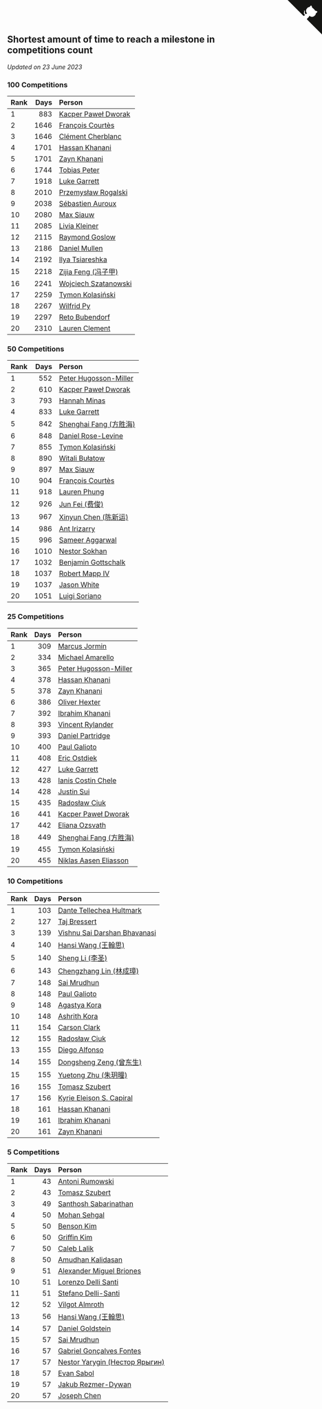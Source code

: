 ## Shortest amount of time to reach a milestone in competitions count

*Updated on 23 June 2023*


### 100 Competitions

| Rank | Days | Person |
| :--- | ---: | :--- |
| 1 | 883 | [Kacper Paweł Dworak](https://www.worldcubeassociation.org/persons/2020DWOR01) |
| 2 | 1646 | [François Courtès](https://www.worldcubeassociation.org/persons/2008COUR01) |
| 3 | 1646 | [Clément Cherblanc](https://www.worldcubeassociation.org/persons/2014CHER05) |
| 4 | 1701 | [Hassan Khanani](https://www.worldcubeassociation.org/persons/2018KHAN26) |
| 5 | 1701 | [Zayn Khanani](https://www.worldcubeassociation.org/persons/2018KHAN28) |
| 6 | 1744 | [Tobias Peter](https://www.worldcubeassociation.org/persons/2014PETE03) |
| 7 | 1918 | [Luke Garrett](https://www.worldcubeassociation.org/persons/2017GARR05) |
| 8 | 2010 | [Przemysław Rogalski](https://www.worldcubeassociation.org/persons/2013ROGA02) |
| 9 | 2038 | [Sébastien Auroux](https://www.worldcubeassociation.org/persons/2008AURO01) |
| 10 | 2080 | [Max Siauw](https://www.worldcubeassociation.org/persons/2017SIAU02) |
| 11 | 2085 | [Livia Kleiner](https://www.worldcubeassociation.org/persons/2013KLEI03) |
| 12 | 2115 | [Raymond Goslow](https://www.worldcubeassociation.org/persons/2014GOSL01) |
| 13 | 2186 | [Daniel Mullen](https://www.worldcubeassociation.org/persons/2016MULL04) |
| 14 | 2192 | [Ilya Tsiareshka](https://www.worldcubeassociation.org/persons/2012TERE01) |
| 15 | 2218 | [Zijia Feng (冯子甲)](https://www.worldcubeassociation.org/persons/2013FENG02) |
| 16 | 2241 | [Wojciech Szatanowski](https://www.worldcubeassociation.org/persons/2011SZAT01) |
| 17 | 2259 | [Tymon Kolasiński](https://www.worldcubeassociation.org/persons/2016KOLA02) |
| 18 | 2267 | [Wilfrid Py](https://www.worldcubeassociation.org/persons/2016PYWI01) |
| 19 | 2297 | [Reto Bubendorf](https://www.worldcubeassociation.org/persons/2012BUBE01) |
| 20 | 2310 | [Lauren Clement](https://www.worldcubeassociation.org/persons/2013KLEM01) |

### 50 Competitions

| Rank | Days | Person |
| :--- | ---: | :--- |
| 1 | 552 | [Peter Hugosson-Miller](https://www.worldcubeassociation.org/persons/2021HUGO01) |
| 2 | 610 | [Kacper Paweł Dworak](https://www.worldcubeassociation.org/persons/2020DWOR01) |
| 3 | 793 | [Hannah Minas](https://www.worldcubeassociation.org/persons/2017MINA04) |
| 4 | 833 | [Luke Garrett](https://www.worldcubeassociation.org/persons/2017GARR05) |
| 5 | 842 | [Shenghai Fang (方胜海)](https://www.worldcubeassociation.org/persons/2016FANG01) |
| 6 | 848 | [Daniel Rose-Levine](https://www.worldcubeassociation.org/persons/2015ROSE01) |
| 7 | 855 | [Tymon Kolasiński](https://www.worldcubeassociation.org/persons/2016KOLA02) |
| 8 | 890 | [Witali Bułatow](https://www.worldcubeassociation.org/persons/2015BUAT01) |
| 9 | 897 | [Max Siauw](https://www.worldcubeassociation.org/persons/2017SIAU02) |
| 10 | 904 | [François Courtès](https://www.worldcubeassociation.org/persons/2008COUR01) |
| 11 | 918 | [Lauren Phung](https://www.worldcubeassociation.org/persons/2016PHUN02) |
| 12 | 926 | [Jun Fei (费俊)](https://www.worldcubeassociation.org/persons/2016FEIJ02) |
| 13 | 967 | [Xinyun Chen (陈新运)](https://www.worldcubeassociation.org/persons/2017CHEN36) |
| 14 | 986 | [Ant Irizarry](https://www.worldcubeassociation.org/persons/2016IRIZ02) |
| 15 | 996 | [Sameer Aggarwal](https://www.worldcubeassociation.org/persons/2017AGGA01) |
| 16 | 1010 | [Nestor Sokhan](https://www.worldcubeassociation.org/persons/2016SOKH01) |
| 17 | 1032 | [Benjamin Gottschalk](https://www.worldcubeassociation.org/persons/2016GOTT01) |
| 18 | 1037 | [Robert Mapp IV](https://www.worldcubeassociation.org/persons/2016IVRO01) |
| 19 | 1037 | [Jason White](https://www.worldcubeassociation.org/persons/2016WHIT16) |
| 20 | 1051 | [Luigi Soriano](https://www.worldcubeassociation.org/persons/2016SORI04) |

### 25 Competitions

| Rank | Days | Person |
| :--- | ---: | :--- |
| 1 | 309 | [Marcus Jormin](https://www.worldcubeassociation.org/persons/2022JORM01) |
| 2 | 334 | [Michael Amarello](https://www.worldcubeassociation.org/persons/2022AMAR09) |
| 3 | 365 | [Peter Hugosson-Miller](https://www.worldcubeassociation.org/persons/2021HUGO01) |
| 4 | 378 | [Hassan Khanani](https://www.worldcubeassociation.org/persons/2018KHAN26) |
| 5 | 378 | [Zayn Khanani](https://www.worldcubeassociation.org/persons/2018KHAN28) |
| 6 | 386 | [Oliver Hexter](https://www.worldcubeassociation.org/persons/2022HEXT01) |
| 7 | 392 | [Ibrahim Khanani](https://www.worldcubeassociation.org/persons/2018KHAN27) |
| 8 | 393 | [Vincent Rylander](https://www.worldcubeassociation.org/persons/2022RYLA01) |
| 9 | 393 | [Daniel Partridge](https://www.worldcubeassociation.org/persons/2022PART02) |
| 10 | 400 | [Paul Galioto](https://www.worldcubeassociation.org/persons/2018GALI12) |
| 11 | 408 | [Eric Ostdiek](https://www.worldcubeassociation.org/persons/2022OSTD01) |
| 12 | 427 | [Luke Garrett](https://www.worldcubeassociation.org/persons/2017GARR05) |
| 13 | 428 | [Ianis Costin Chele](https://www.worldcubeassociation.org/persons/2021CHEL01) |
| 14 | 428 | [Justin Sui](https://www.worldcubeassociation.org/persons/2022SUIJ01) |
| 15 | 435 | [Radosław Ciuk](https://www.worldcubeassociation.org/persons/2013CIUK01) |
| 16 | 441 | [Kacper Paweł Dworak](https://www.worldcubeassociation.org/persons/2020DWOR01) |
| 17 | 442 | [Eliana Ozsvath](https://www.worldcubeassociation.org/persons/2022OZSV01) |
| 18 | 449 | [Shenghai Fang (方胜海)](https://www.worldcubeassociation.org/persons/2016FANG01) |
| 19 | 455 | [Tymon Kolasiński](https://www.worldcubeassociation.org/persons/2016KOLA02) |
| 20 | 455 | [Niklas Aasen Eliasson](https://www.worldcubeassociation.org/persons/2021ELIA01) |

### 10 Competitions

| Rank | Days | Person |
| :--- | ---: | :--- |
| 1 | 103 | [Dante Tellechea Hultmark](https://www.worldcubeassociation.org/persons/2023HULT01) |
| 2 | 127 | [Taj Bressert](https://www.worldcubeassociation.org/persons/2023BRES01) |
| 3 | 139 | [Vishnu Sai Darshan Bhavanasi](https://www.worldcubeassociation.org/persons/2022BHAV01) |
| 4 | 140 | [Hansi Wang (王翰思)](https://www.worldcubeassociation.org/persons/2020WANG19) |
| 5 | 140 | [Sheng Li (李圣)](https://www.worldcubeassociation.org/persons/2020LISH02) |
| 6 | 143 | [Chengzhang Lin (林成璋)](https://www.worldcubeassociation.org/persons/2013LINC02) |
| 7 | 148 | [Sai Mrudhun](https://www.worldcubeassociation.org/persons/2017MRUD01) |
| 8 | 148 | [Paul Galioto](https://www.worldcubeassociation.org/persons/2018GALI12) |
| 9 | 148 | [Agastya Kora](https://www.worldcubeassociation.org/persons/2023KORA01) |
| 10 | 148 | [Ashrith Kora](https://www.worldcubeassociation.org/persons/2023KORA02) |
| 11 | 154 | [Carson Clark](https://www.worldcubeassociation.org/persons/2023CLAR02) |
| 12 | 155 | [Radosław Ciuk](https://www.worldcubeassociation.org/persons/2013CIUK01) |
| 13 | 155 | [Diego Alfonso](https://www.worldcubeassociation.org/persons/2018ALFO01) |
| 14 | 155 | [Dongsheng Zeng (曾东生)](https://www.worldcubeassociation.org/persons/2020ZENG03) |
| 15 | 155 | [Yuetong Zhu (朱玥曈)](https://www.worldcubeassociation.org/persons/2020ZHUY01) |
| 16 | 155 | [Tomasz Szubert](https://www.worldcubeassociation.org/persons/2022SZUB02) |
| 17 | 156 | [Kyrie Eleison S. Capiral](https://www.worldcubeassociation.org/persons/2022CAPI02) |
| 18 | 161 | [Hassan Khanani](https://www.worldcubeassociation.org/persons/2018KHAN26) |
| 19 | 161 | [Ibrahim Khanani](https://www.worldcubeassociation.org/persons/2018KHAN27) |
| 20 | 161 | [Zayn Khanani](https://www.worldcubeassociation.org/persons/2018KHAN28) |

### 5 Competitions

| Rank | Days | Person |
| :--- | ---: | :--- |
| 1 | 43 | [Antoni Rumowski](https://www.worldcubeassociation.org/persons/2014RUMO01) |
| 2 | 43 | [Tomasz Szubert](https://www.worldcubeassociation.org/persons/2022SZUB02) |
| 3 | 49 | [Santhosh Sabarinathan](https://www.worldcubeassociation.org/persons/2018SABA02) |
| 4 | 50 | [Mohan Sehgal](https://www.worldcubeassociation.org/persons/2023SEHG01) |
| 5 | 50 | [Benson Kim](https://www.worldcubeassociation.org/persons/2023KIMB02) |
| 6 | 50 | [Griffin Kim](https://www.worldcubeassociation.org/persons/2023KIMG01) |
| 7 | 50 | [Caleb Lalik](https://www.worldcubeassociation.org/persons/2023LALI01) |
| 8 | 50 | [Amudhan Kalidasan](https://www.worldcubeassociation.org/persons/2023KALI04) |
| 9 | 51 | [Alexander Miguel Briones](https://www.worldcubeassociation.org/persons/2023BRIO01) |
| 10 | 51 | [Lorenzo Delli Santi](https://www.worldcubeassociation.org/persons/2023SANT28) |
| 11 | 51 | [Stefano Delli-Santi](https://www.worldcubeassociation.org/persons/2023DELL02) |
| 12 | 52 | [Vilgot Almroth](https://www.worldcubeassociation.org/persons/2023ALMR01) |
| 13 | 56 | [Hansi Wang (王翰思)](https://www.worldcubeassociation.org/persons/2020WANG19) |
| 14 | 57 | [Daniel Goldstein](https://www.worldcubeassociation.org/persons/2017GOLD01) |
| 15 | 57 | [Sai Mrudhun](https://www.worldcubeassociation.org/persons/2017MRUD01) |
| 16 | 57 | [Gabriel Gonçalves Fontes](https://www.worldcubeassociation.org/persons/2018FONT04) |
| 17 | 57 | [Nestor Yarygin (Нестор Ярыгин)](https://www.worldcubeassociation.org/persons/2019YARY01) |
| 18 | 57 | [Evan Sabol](https://www.worldcubeassociation.org/persons/2019SABO02) |
| 19 | 57 | [Jakub Rezmer-Dywan](https://www.worldcubeassociation.org/persons/2022REZM01) |
| 20 | 57 | [Joseph Chen](https://www.worldcubeassociation.org/persons/2022CHEN16) |


<a href="https://github.com/JustinTimeCuber/wca_statistics" class="github-corner" aria-label="View source on Github"><svg width="80" height="80" viewBox="0 0 250 250" style="fill:#151513; color:#fff; position: absolute; top: 0; border: 0; right: 0;" aria-hidden="true"><path d="M0,0 L115,115 L130,115 L142,142 L250,250 L250,0 Z"></path><path d="M128.3,109.0 C113.8,99.7 119.0,89.6 119.0,89.6 C122.0,82.7 120.5,78.6 120.5,78.6 C119.2,72.0 123.4,76.3 123.4,76.3 C127.3,80.9 125.5,87.3 125.5,87.3 C122.9,97.6 130.6,101.9 134.4,103.2" fill="currentColor" style="transform-origin: 130px 106px;" class="octo-arm"></path><path d="M115.0,115.0 C114.9,115.1 118.7,116.5 119.8,115.4 L133.7,101.6 C136.9,99.2 139.9,98.4 142.2,98.6 C133.8,88.0 127.5,74.4 143.8,58.0 C148.5,53.4 154.0,51.2 159.7,51.0 C160.3,49.4 163.2,43.6 171.4,40.1 C171.4,40.1 176.1,42.5 178.8,56.2 C183.1,58.6 187.2,61.8 190.9,65.4 C194.5,69.0 197.7,73.2 200.1,77.6 C213.8,80.2 216.3,84.9 216.3,84.9 C212.7,93.1 206.9,96.0 205.4,96.6 C205.1,102.4 203.0,107.8 198.3,112.5 C181.9,128.9 168.3,122.5 157.7,114.1 C157.9,116.9 156.7,120.9 152.7,124.9 L141.0,136.5 C139.8,137.7 141.6,141.9 141.8,141.8 Z" fill="currentColor" class="octo-body"></path></svg></a><style>.github-corner:hover .octo-arm{animation:octocat-wave 560ms ease-in-out}@keyframes octocat-wave{0%,100%{transform:rotate(0)}20%,60%{transform:rotate(-25deg)}40%,80%{transform:rotate(10deg)}}@media (max-width:500px){.github-corner:hover .octo-arm{animation:none}.github-corner .octo-arm{animation:octocat-wave 560ms ease-in-out}}</style>
